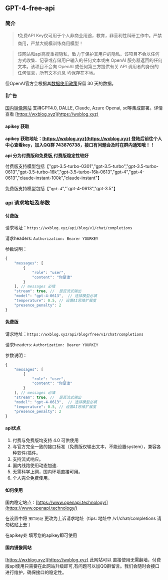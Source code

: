 ## GPT-4-free-api

### 简介

> ❗️免费API Key仅可用于个人非商业用途，教育，非营利性科研工作中。严禁商用，严禁大规模训练商用模型！

> 该网站和api高度重视隐私，致力于保护其用户的隐私。该项目不会以任何方式收集、记录或存储用户输入的任何文本或由 OpenAI 服务器返回的任何文本。该项目不会向 OpenAI 或任何第三方提供有关 API 调用者的身份的任何信息，所有文本消息 均保存在本地。

但OpenAI官方会根据其[数据使用政策](https://platform.openai.com/docs/data-usage-policies)保留 30 天的数据。

#### 👏广告

[国内镜像网站](https://docs.chatanywhere.com.cn/) 支持GPT4.0, DALLE, Claude, Azure Openai, sd等集成部署。详情查看 [https://wxblog.xyz](https://wxblog.xyz)

#### apikey 获取

**apikey 获取地址：[https://wxblog.xyz](https://wxblog.xyz)  登陆后前往个人中心查看key，加入QQ群 743876738，接口有问题会及时在群内通知哦！！**

**api 分为付费版和免费版,付费版稳定性较好**

付费版支持模型包括【"gpt-3.5-turbo-0301","gpt-3.5-turbo","gpt-3.5-turbo-0613","gpt-3.5-turbo-16k","gpt-3.5-turbo-16k-0613","gpt-4","gpt-4-0613","claude-instant-100k","claude-instant"】

免费版支持模型包括【"`gpt-4`","`gpt-4-0613","gpt-3.5"】

### api 请求地址及参数

#### 付费版

请求地址：`https://wxblog.xyz/api/blog/v1/chat/completions`

请求headers: `Authorization: Bearer YOURKEY`

参数说明：

```JavaScript
{
    "messages": [
        {
            "role": "user",
            "content": "你是谁"
        }
    ], // messages 必填
    "stream": true, //  是否流式输出
    "model": "gpt-4-0613",  // 选择模型必填
    "temperature": 0.5, // 设置AI思维扩展度
    "presence_penalty": 2
}
```

#### 免费版

请求地址：`https://wxblog.xyz/api/blog/free/v1/chat/completions`

请求headers: `Authorization: Bearer YOURKEY`

参数说明：

```JavaScript
{
    "messages": [
        {
            "role": "user",
            "content": "你是谁"
        }
    ], // messages 必填
    "stream": true, //  是否流式输出
    "model": "gpt-4-0613",  // 选择模型必填
    "temperature": 0.5, // 设置AI思维扩展度
    "presence_penalty": 2
}
```

#### api优点

1. 付费与免费版均支持 4.0 可供使用
2. 与官方完全一致的接口标准（免费版仅输出文本，不能设置system），兼容各种软件/插件。
3. 支持流式响应。
4. 国内线路使用动态加速.
5. 无需科学上网，国内环境直接可用。
6. 个人完全免费使用。

#### 如何使用

国内稳定站点：[https://www.openapi.technology/](https://www.openapi.technology/)

在设置中将 `接口地址` 更改为上诉请求地址（tips: 地址中 /v1/chat/completions 请勿粘贴上去`）

在apikey处 填写您的apikey即可使用



#### 国内镜像网站

[https://wxblog.xyz](https://wxblog.xyz)  此网站可以 直接使用无需翻墙，付费版api使用只需要在此网站升级即可,有问题可以加QQ群留言。我们会随时会接口进行维护，确保接口的稳定性。
















